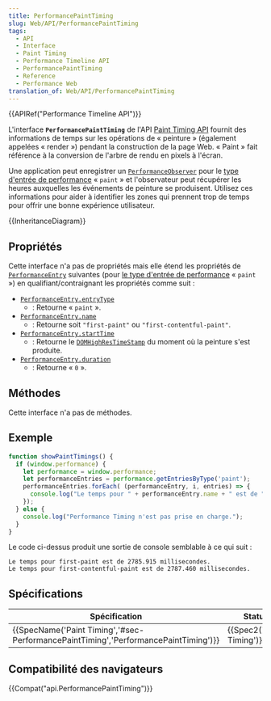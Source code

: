 ```yaml
---
title: PerformancePaintTiming
slug: Web/API/PerformancePaintTiming
tags:
  - API
  - Interface
  - Paint Timing
  - Performance Timeline API
  - PerformancePaintTiming
  - Reference
  - Performance Web
translation_of: Web/API/PerformancePaintTiming
---
```

{{APIRef("Performance Timeline API")}}

L'interface **`PerformancePaintTiming`** de l'API [Paint Timing API](/fr/docs/Web/API/Paint_Timing_API) fournit des informations de temps sur les opérations de « peinture » (également appelées « render ») pendant la construction de la page Web. « Paint » fait référence à la conversion de l'arbre de rendu en pixels à l'écran.

Une application peut enregistrer un [`PerformanceObserver`](/fr/docs/Web/API/PerformanceObserver) pour le [type d'entrée de performance](/fr/docs/Web/API/PerformanceEntry) « `paint` » et l'observateur peut récupérer les heures auxquelles les événements de peinture se produisent. Utilisez ces informations pour aider à identifier les zones qui prennent trop de temps pour offrir une bonne expérience utilisateur.

{{InheritanceDiagram}}

## Propriétés

Cette interface n'a pas de propriétés mais elle étend les propriétés de [`PerformanceEntry`](/fr/docs/Web/API/PerformanceEntry) suivantes (pour [le type d'entrée de performance](/fr/docs/Web/API/PerformanceEntry/entryType) « `paint` ») en qualifiant/contraignant les propriétés comme suit :

- [`PerformanceEntry.entryType`](/fr/docs/Web/API/PerformanceEntry/entryType)
  - : Retourne « `paint` ».
- [`PerformanceEntry.name`](/fr/docs/Web/API/PerformanceEntry/name)
  - : Retourne soit `"first-paint"` ou `"first-contentful-paint"`.
- [`PerformanceEntry.startTime`](/fr/docs/Web/API/PerformanceEntry/startTime)
  - : Retourne le [`DOMHighResTimeStamp`](/fr/docs/Web/API/DOMHighResTimeStamp) du moment où la peinture s'est produite.
- [`PerformanceEntry.duration`](/fr/docs/Web/API/PerformanceEntry/duration)
  - : Retourne « `0` ».

## Méthodes

Cette interface n'a pas de méthodes.

## Exemple

```js
function showPaintTimings() {
  if (window.performance) {
    let performance = window.performance;
    let performanceEntries = performance.getEntriesByType('paint');
    performanceEntries.forEach( (performanceEntry, i, entries) => {
      console.log("Le temps pour " + performanceEntry.name + " est de " + performanceEntry.startTime + " millisecondes.");
    });
  } else {
    console.log("Performance Timing n'est pas prise en charge.");
  }
}
```

Le code ci-dessus produit une sortie de console semblable à ce qui suit :

```
Le temps pour first-paint est de 2785.915 millisecondes.
Le temps pour first-contentful-paint est de 2787.460 millisecondes.
```

## Spécifications

| Spécification                                                                                                    | Statut                           | Commentaire          |
| ---------------------------------------------------------------------------------------------------------------- | -------------------------------- | -------------------- |
| {{SpecName('Paint Timing','#sec-PerformancePaintTiming','PerformancePaintTiming')}} | {{Spec2('Paint Timing')}} | Définition initiale. |

## Compatibilité des navigateurs

{{Compat("api.PerformancePaintTiming")}}
